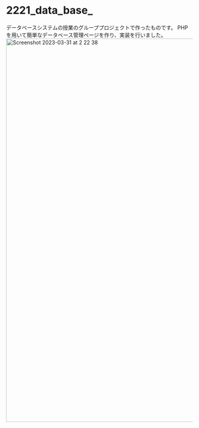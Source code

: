 # 2221_data_base_

データベースシステムの授業のグループプロジェクトで作ったものです。
PHPを用いて簡単なデータベース管理ページを作り、実装を行いました。
<img width="1032" alt="Screenshot 2023-03-31 at 2 22 38" src="https://user-images.githubusercontent.com/105990444/229080979-0d7f667a-6b40-45ec-b500-77eeb77c906c.png">
